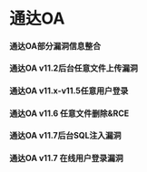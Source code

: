 # 通达OA

#### 通达OA部分漏洞信息整合

#### 通达OA v11.2后台任意文件上传漏洞

#### 通达OA v11.x-v11.5任意用户登录

#### 通达OA v11.6 任意文件删除&RCE

#### 通达OA v11.7后台SQL注入漏洞

#### 通达OA v11.7 在线用户登录漏洞



